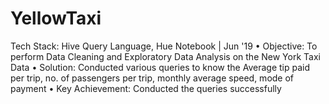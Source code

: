 # YellowTaxi
Tech Stack: Hive Query Language, Hue Notebook | Jun '19
•	Objective: To perform Data Cleaning and Exploratory Data Analysis on the New York Taxi Data
•	Solution: Conducted various queries to know the Average tip paid per trip, no. of passengers per trip, monthly average speed, mode of payment
•	Key Achievement: Conducted the queries successfully
